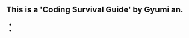 <h2>This is a 'Coding Survival Guide' by Gyumi an. </h2>

* <a href = "coding-survival-guide/script/intro.md"></a></li>
* <a href = "./script/intro.md"></a></li>

